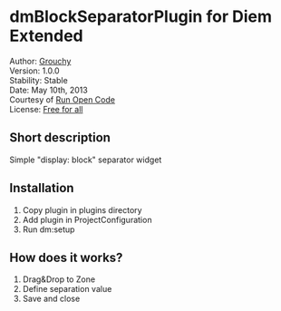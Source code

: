 dmBlockSeparatorPlugin for Diem Extended
===============================

Author: [Grouchy](http://www.runopencode.com/about/grouchy)  
Version: 1.0.0  
Stability: Stable  
Date: May 10th, 2013  
Courtesy of [Run Open Code](http://www.runopencode.com)   
License: [Free for all](http://www.runopencode.com/terms-and-conditions/free-for-all)

Short description
---------
Simple "display: block" separator widget

Installation
---------
1. Copy plugin in plugins directory
2. Add plugin in ProjectConfiguration
3. Run dm:setup

How does it works?
---------
1. Drag&Drop to Zone
2. Define separation value
3. Save and close